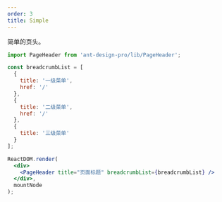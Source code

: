 ```yaml
---
order: 3
title: Simple
---
```


简单的页头。

```jsx
import PageHeader from 'ant-design-pro/lib/PageHeader';

const breadcrumbList = [
  {
    title: '一级菜单',
    href: '/'
  },
  {
    title: '二级菜单',
    href: '/'
  },
  {
    title: '三级菜单'
  }
];

ReactDOM.render(
  <div>
    <PageHeader title="页面标题" breadcrumbList={breadcrumbList} />
  </div>,
  mountNode
);
```

<style>
#scaffold-src-components-PageHeader-demo-simple .code-box-demo {
  background: #f2f4f5;
}
</style>
